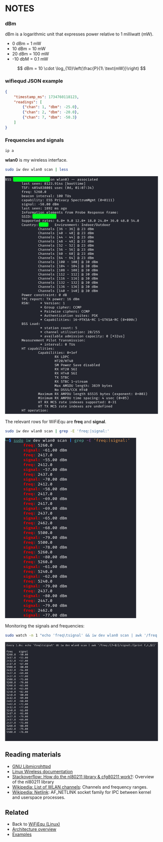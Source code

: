 # NOTES

### dBm

dBm is a logarithmic unit that expresses power relative to 1 milliwatt (mW).
- 0 dBm = 1 mW
- 10 dBm = 10 mW
- 20 dBm = 100 mW
- -10 dbM = 0.1 mW

$$
dBm = 10 \cdot \log_{10}\left(\frac{P}{1\ \text{mW}}\right)
$$

### wifiequd JSON example
```json
{
    "timestamp_ms": 1734760118123,
    "readings": [
        {"chan": 1, "dbm": -25.0},
        {"chan": 2, "dbm": -20.0},
        {"chan": 7, "dbm": -50.3}
    ]
}

```

### Frequencies and signals

```bash
ip a
```

**wlan0** is my wireless interface.

```bash
sudo iw dev wlan0 scan | less
```

![BSS details page 1 example](img/wfq-bss-01.png)

The relevant rows for WiFiEqu are **freq** and **signal**.

```bash
sudo iw dev wlan0 scan | grep -E 'freq:|signal:'
```

![Frequencies and signals example 1](img/wfq-freq-signal-01.png)

Monitoring the signals and frequencies:

```bash
sudo watch -n 1 "echo 'freq\tsignal' && iw dev wlan0 scan | awk '/freq:/{f=\$2}/signal:/{print f,"\t",\$2}'"
```

![Frequencies and signals example 2](img/wfq-freq-signal-02.png)

## Reading materials

- [GNU Libmicrohttpd](https://www.gnu.org/software/libmicrohttpd/)
- [Linux Wireless documentation](https://wireless.docs.kernel.org/en/latest/en/developers/documentation/nl80211.html)
- [Stackoverflow: How do the nl80211 library & cfg80211 work?](https://stackoverflow.com/questions/21456235/how-do-the-nl80211-library-cfg80211-work): Overview of the nl80211 library
- [Wikipedia: List of WLAN channels](https://en.wikipedia.org/wiki/List_of_WLAN_channels): Channels and frequency ranges.
- [Wikipedia: Netlink](https://en.wikipedia.org/wiki/Netlink): AF_NETLINK socket family for IPC between kernel and userspace processes.

## Related

- Back to [WiFiEqu (Linux)](README.md)
- [Architecture overview](ARCHITECTURE.md)
- [Examples](examples/README.md)
